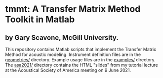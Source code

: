 # tmmt: A Transfer Matrix Method Toolkit in Matlab
## by Gary Scavone, McGill University.

This repository contains Matlab scripts that implement the Transfer Matrix Method for acoustic modeling. Instrument definition files are in the [geometries/](geometries) directory. Example usage files are in the [examples/](examples) directory. The [asa2021/](asa2021) directory contains the HTML "slides" from my tutorial lecture at the Acoustical Society of America meeting on 9 June 2021.
